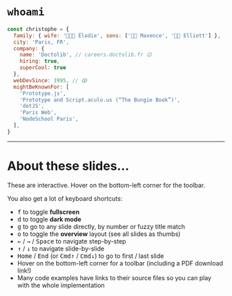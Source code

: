 # `whoami`

```js
const christophe = {
  family: { wife: '👩🏻‍🦰 Élodie', sons: ['👦🏻 Maxence', '👦🏻 Elliott'] },
  city: 'Paris, FR',
  company: {
    name: 'Doctolib', // careers.doctolib.fr 😉
    hiring: true,
    superCool: true
  },
  webDevSince: 1995, // 😱
  mightBeKnownFor: [
    'Prototype.js',
    'Prototype and Script.aculo.us (“The Bungie Book”)',
    'dotJS',
    'Paris Web',
    'NodeSchool Paris',
  ],
}
```

---

# About these slides…

These are interactive. Hover on the bottom-left corner for the toolbar.

You also get a lot of keyboard shortcuts:

- <kbd>f</kbd> to toggle **fullscreen**
- <kbd>d</kbd> to toggle **dark mode**
- <kbd>g</kbd> to go to any slide directly, by number or fuzzy title match
- <kbd>o</kbd> to toggle the **overview** layout (see all slides as thumbs)
- <kbd>←</kbd> / <kbd>→</kbd> / <kbd>Space</kbd> to navigate step-by-step
- <kbd>↑</kbd> / <kbd>↓</kbd> to navigate slide-by-slide
- <kbd>Home</kbd> / <kbd>End</kbd> (or <kbd>Cmd</kbd><kbd>↑</kbd> /  <kbd>Cmd</kbd><kbd>↓</kbd>) to go to first / last slide
- Hover on the bottom-left corner for a toolbar (including a PDF download link!)
- Many code examples have links to their source files so you can play with the whole implementation